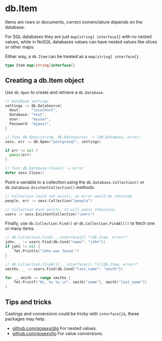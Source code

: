 # db.Item

Items are rows or documents, correct nomenclature depends on the database.

For SQL databases they are just ``map[string] interface{}`` with no nested
values, while in NoSQL databases values can have nested values like slices or
other maps.

Either way, a `db.Item` can be treated as a `map[string] interface{}`.


```go
type Item map[string]interface{}
```

## Creating a db.Item object

Use `db.Open` to create and retrieve a `db.Database`.

```go
// Database settings
settings := db.DataSource{
  Host:     "localhost",
  Database: "test",
  User:     "myuser",
  Password: "mypass",
}

// func db.Open(string, db.DataSource) -> (db.Database, error).
sess, err := db.Open("postgresql", settings)

if err != nil {
  panic(err)
}

// func db.Database.Close() -> error
defer sess.Close()
```

Point a variable to a collection using the `db.Database.Collection()` or
`db.Database.ExistentCollection()` methods.

```go
// Collection could not exists, an error would be returned.
people, err := sess.Collection("people")

// Collection must exists, it will panic otherwise.
users := sess.ExistentCollection("users")
```

Finally, use `db.Collection.Find()` or `db.Collection.FindAll()` to fetch one or many items.

```go
// db.Collection.Find(...interface{}) *(db.Item, error)*
john, _ := users.Find(db.Cond{"name": "john"})
if john != nil {
	fmt.Println("John was found.")
}

// db.Collection.FindAll(...interface{}) *([]db.Item, error)*
smiths, _ := users.Find(db.Cond{"last_name": "smith"})

for _, smith := range smiths {
	fmt.Printf("Hi, %s %s.\n", smith["name"], smith["last_name"])
}
```

## Tips and tricks

Castings and conversions could be tricky with `interface{}`s, these packages
may help.

* [github.com/gosexy/dig][1] For nested values.
* [github.com/gosexy/to][2] For value conversions.

[1]: http://github.com/gosexy/dig
[2]: http://github.com/gosexy/to
